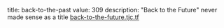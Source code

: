 title: back-to-the-past
value: 309
description: "Back to the Future" never made sense as a title
[back-to-the-future.tjc.tf](https://back-to-the-future.tjc.tf)